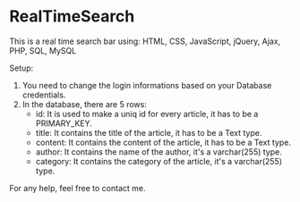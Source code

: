 # RealTimeSearch
This is a real time search bar using: HTML, CSS, JavaScript, jQuery, Ajax, PHP, SQL, MySQL

Setup:
1. You need to change the login informations based on your Database credentials.
2. In the database, there are 5 rows:
   - id: It is used to make a uniq id for every article, it has to be a PRIMARY_KEY.
   - title: It contains the title of the article, it has to be a Text type.
   - content: It contains the content of the article, it has to be a Text type.
   - author: It contains the name of the author, it's a varchar(255) type.
   - category: It contains the category of the article, it's a varchar(255) type.


For any help, feel free to contact me.
